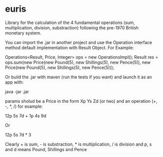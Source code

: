 # euris

Library for the calculation of the 4 fundamental operations (sum, multiplication, division, substraction) following the pre-1970 British monetary system.

You can import the .jar in another project and use the Operation interface method default implementation with Result Object. For Example:

Operations<Result, Price, Integer> ops = new OperationsImpl();
Result res = ops.sum(new Price(new Pound(5), new Shillings(5), new Pence(5)), new Price(new Pound(5), new Shillings(5), new Pence(5)));

Or build the .jar with maven (run the tests if you want) and launch it as an app with:

java -jar <jarname>.jar <params>
  
params sholud be a Price in the form Xp Ys Zd (or two) and an operation (+, -, *, /) for example:
  
12p 5s 7d + 1p 4s 9d

Or

12p 5s 7d * 3
  
Clearly + is sum, - is substraction, * is multiplication, / is division and p, s and d means Pound, Shillings and Pence
